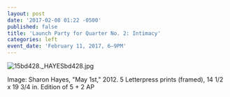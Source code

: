 ```yaml
---
layout: post
date: '2017-02-08 01:22 -0500'
published: false
title: 'Launch Party for Quarter No. 2: Intimacy'
categories: left
event_date: 'February 11, 2017, 6–9PM'
---
```

![15bd428._HAYESbd428.jpg]({{site.baseurl}}/assets/img/15bd428._HAYESbd428.jpg)

Image: Sharon Hayes, "May 1st," 2012. 5 Letterpress prints (framed), 14 1/2 x 19 3/4 in. Edition of 5 + 2 AP 
